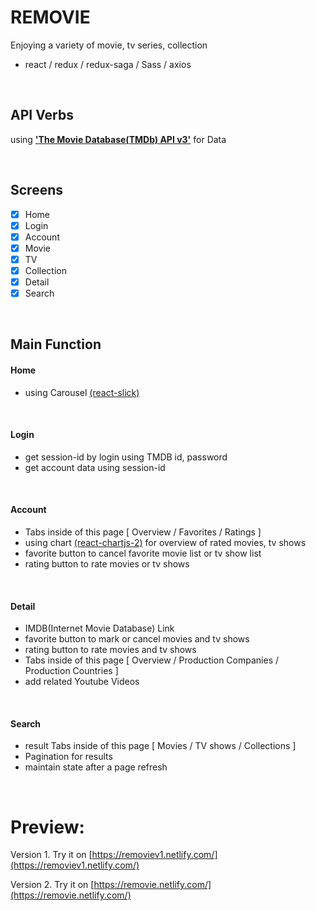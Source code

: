 # REMOVIE

Enjoying a variety of movie, tv series, collection

- react / redux / redux-saga / Sass  / axios

<br>

## API Verbs

using **['The Movie Database(TMDb) API v3'](https://www.themoviedb.org/documentation/api?language=en-US)** for Data

<br>

## Screens

- [x] Home
- [x] Login
- [x] Account
- [x] Movie
- [x] TV
- [x] Collection
- [x] Detail
- [x] Search

<br>

## Main Function

#### Home

- using Carousel [(react-slick)](https://github.com/akiran/react-slick)

<br>

#### Login

- get session-id by login using TMDB id, password 
- get account data using session-id 

<br>

#### Account

- Tabs inside of this page [ Overview / Favorites / Ratings ] 
- using chart [(react-chartjs-2)](https://github.com/jerairrest/react-chartjs-2) for overview of rated movies, tv shows
- favorite button to cancel favorite movie list or tv show list
- rating button to rate movies or tv shows

<br>

#### Detail

- IMDB(Internet Movie Database) Link 
- favorite button to mark or cancel movies and tv shows
- rating button to rate movies and tv shows
- Tabs inside of this page [ Overview / Production Companies / Production Countries ]
- add related Youtube Videos

<br>

#### Search

- result Tabs inside of this page [ Movies / TV shows / Collections ]
- Pagination for results
- maintain state after a page refresh

<br>

# Preview:

Version 1. Try it on [https://removiev1.netlify.com/](https://removiev1.netlify.com/)  
  
Version 2. Try it on [https://removie.netlify.com/](https://removie.netlify.com/)  

